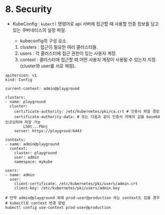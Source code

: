 # 8. Security
- KubeConfig : `kubectl` 명령어로 api 서버에 접근할 때 사용할 인증 정보를 담고 있는 쿠버네티스의 설정 파일.  

    - kubeconfig의 구성 요소.  
    1) clusters : 접근이 필요한 여러 클러스터들.  
    2) users : 각 클러스터에 접근 권한이 있는 사용자 계정.  
    3) context : 클러스터에 접근할 때 어떤 사용자 계정이 사용될 수 있는지 지정.(cluster와 user를 서로 매핑).  
    
```
apiVersion: v1
kind: Config

current-context: admin@playground

clusters:
- name: playground
  cluster:
    certificate-authority: /etc/kubernetes/pki/ca.crt # 인증서 파일 경로
    certificate-authority-data: # 또는 다음과 같이 인증서 자체의 값을 base64 인코딩하여 저장 가능
        LS0t...Pbnj
    server: https://playgroud:6443
  
contexts:
- name: admin@playground
  context:
    cluster: playground
    user: admin
    namespace: mykube
  
users:
- name: admin
  user: 
    client-certificate: /etc/kubernetes/pki/users/admin.crt
    client-key: /etc/kubernetes/pki/users/admin.key
```  
```
# 만약 admin@playground 외에 prod-user@production 라는 context도 있을 경우 
# kubectl로 context 변경 방법
kubectl config use-context prod-user@production
```

